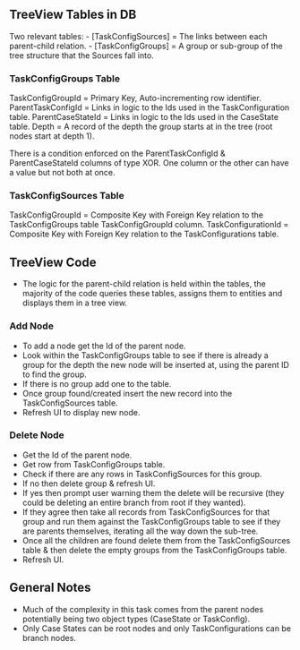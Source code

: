 ## TreeView Tables in DB

Two relevant tables:
	- [TaskConfigSources] = The links between each parent-child relation.
	- [TaskConfigGroups]  = A group or sub-group of the tree structure that the Sources fall into.

### TaskConfigGroups Table

TaskConfigGroupId  = Primary Key, Auto-incrementing row identifier.
ParentTaskConfigId = Links in logic to the Ids used in the TaskConfiguration table.
ParentCaseStateId  = Links in logic to the Ids used in the CaseState table.
Depth			   = A record of the depth the group starts at in the tree (root nodes start at depth 1).

There is a condition enforced on the ParentTaskConfigId & ParentCaseStateId columns of type XOR. One column or the other can have a value but not both at once.

### TaskConfigSources Table

TaskConfigGroupId   = Composite Key with Foreign Key relation to the TaskConfigGroups table TaskConfigGroupId column.
TaskConfigurationId = Composite Key with Foreign Key relation to the TaskConfigurations table.
 
## TreeView Code

- The logic for the parent-child relation is held within the tables, the majority of the code queries these tables, assigns them to entities and displays them in a tree view.

### Add Node

- To add a node get the Id of the parent node.
- Look within the TaskConfigGroups table to see if there is already a group for the depth the new node will be inserted at, using the parent ID to find the group.
- If there is no group add one to the table.
- Once group found/created insert the new record into the TaskConfigSources table.
- Refresh UI to display new node.

### Delete Node

- Get the Id of the parent node.
- Get row from TaskConfigGroups table.
- Check if there are any rows in TaskConfigSources for this group.
- If no then delete group & refresh UI.
- If yes then prompt user warning them the delete will be recursive (they could be deleting an entire branch from root if they wanted).
- If they agree then take all records from TaskConfigSources for that group and run them against the TaskConfigGroups table to see if they are parents themselves, iterating all the way down the sub-tree.
- Once all the children are found delete them from the TaskConfigSources table & then delete the empty groups from the TaskConfigGroups table.
- Refresh UI.

## General Notes

- Much of the complexity in this task comes from the parent nodes potentially being two object types (CaseState or TaskConfig).
- Only Case States can be root nodes and only TaskConfigurations can be branch nodes.